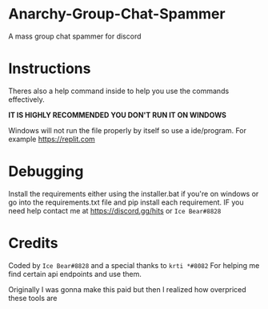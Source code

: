# Anarchy-Group-Chat-Spammer
A mass group chat spammer for discord
# Instructions
Theres also a help command inside to help you use the commands effectively. 

**IT IS HIGHLY RECOMMENDED YOU DON'T RUN IT ON WINDOWS**

Windows will not run the file properly by itself so use a ide/program. For example https://replit.com
# Debugging
Install the requirements either using the installer.bat if you're on windows or go into the requirements.txt file and pip install each requirement.
IF you need help contact me at https://discord.gg/hits or `Ice Bear#8828`
# Credits
Coded by `Ice Bear#8828` and a special thanks to `krti *#8082`
For helping me find certain api endpoints and use them.

Originally I was gonna make this paid but then I realized how overpriced these tools are
